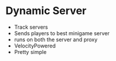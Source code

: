 # Dynamic Server
* Track servers
* Sends players to best minigame server
* runs on both the server and proxy
* VelocityPowered
* Pretty simple

